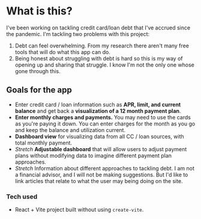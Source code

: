 # What is this? 

I've been working on tackling credit card/loan debt that I've accrued since the pandemic. I'm tackling two problems with this project:

1. Debt can feel overwhelming. From my research there aren't many free tools that will do what this app can do.
2. Being honest about struggling with debt is hard so this is my way of opening up and sharing that struggle. I know I'm not the only one whose gone through this.

## Goals for the app

- Enter credit card / loan information such as **APR, limit, and current balance** and get back a **visualization of a 12 month payment plan**.
- **Enter monthly charges and payments.** You may need to use the cards as you're paying it down. You can enter charges for the month as you go and keep the balance and utilization current.
- **Dashboard view** for visualizing data from all CC / loan sources, with total monthly payment.
- *Stretch* **Adjustable dashboard** that will allow users to adjust payment plans without modifying data to imagine different payment plan approaches.
- *Stretch* Information about different approaches to tackling debt. I am not a financial advisor, and I will not be making suggestions. But I'd like to link articles that relate to what the user may being doing on the site.

### Tech used

- React + Vite project built without using `create-vite`.
